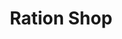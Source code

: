 ---
title: "Ration Shop"
url: /kodakkad/ration-shop-chamravattam-tirur-kozhikkode-road/
shop: Lebensmittel
---